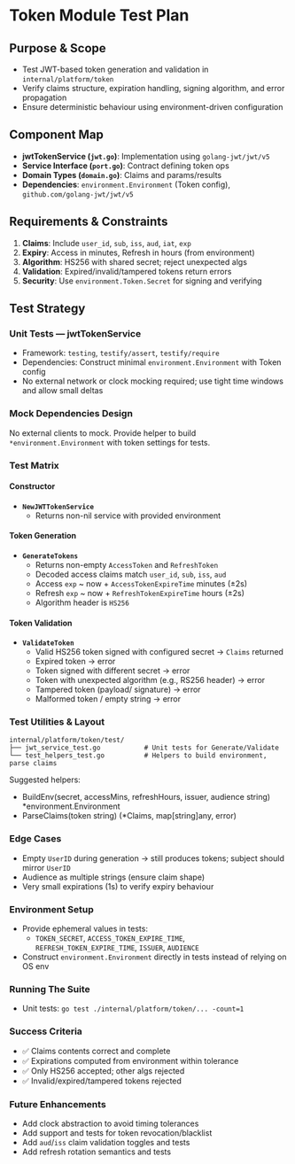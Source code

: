# Token Module Test Plan

## Purpose & Scope
- Test JWT-based token generation and validation in `internal/platform/token`
- Verify claims structure, expiration handling, signing algorithm, and error propagation
- Ensure deterministic behaviour using environment-driven configuration

## Component Map
- **jwtTokenService (`jwt.go`)**: Implementation using `golang-jwt/jwt/v5`
- **Service Interface (`port.go`)**: Contract defining token ops
- **Domain Types (`domain.go`)**: Claims and params/results
- **Dependencies**: `environment.Environment` (Token config), `github.com/golang-jwt/jwt/v5`

## Requirements & Constraints
1. **Claims**: Include `user_id`, `sub`, `iss`, `aud`, `iat`, `exp`
2. **Expiry**: Access in minutes, Refresh in hours (from environment)
3. **Algorithm**: HS256 with shared secret; reject unexpected algs
4. **Validation**: Expired/invalid/tampered tokens return errors
5. **Security**: Use `environment.Token.Secret` for signing and verifying

## Test Strategy

### Unit Tests — jwtTokenService
- Framework: `testing`, `testify/assert`, `testify/require`
- Dependencies: Construct minimal `environment.Environment` with Token config
- No external network or clock mocking required; use tight time windows and allow small deltas

### Mock Dependencies Design
No external clients to mock. Provide helper to build `*environment.Environment` with token settings for tests.

### Test Matrix

#### Constructor
- **`NewJWTTokenService`**
  - Returns non-nil service with provided environment

#### Token Generation
- **`GenerateTokens`**
  - Returns non-empty `AccessToken` and `RefreshToken`
  - Decoded access claims match `user_id`, `sub`, `iss`, `aud`
  - Access `exp` ~ now + `AccessTokenExpireTime` minutes (±2s)
  - Refresh `exp` ~ now + `RefreshTokenExpireTime` hours (±2s)
  - Algorithm header is `HS256`

#### Token Validation
- **`ValidateToken`**
  - Valid HS256 token signed with configured secret → `Claims` returned
  - Expired token → error
  - Token signed with different secret → error
  - Token with unexpected algorithm (e.g., RS256 header) → error
  - Tampered token (payload/ signature) → error
  - Malformed token / empty string → error

### Test Utilities & Layout
```
internal/platform/token/test/
├── jwt_service_test.go           # Unit tests for Generate/Validate
└── test_helpers_test.go          # Helpers to build environment, parse claims
```

Suggested helpers:
- BuildEnv(secret, accessMins, refreshHours, issuer, audience string) *environment.Environment
- ParseClaims(token string) (*Claims, map[string]any, error)

### Edge Cases
- Empty `UserID` during generation → still produces tokens; subject should mirror `UserID`
- Audience as multiple strings (ensure claim shape)
- Very small expirations (1s) to verify expiry behaviour

### Environment Setup
- Provide ephemeral values in tests:
  - `TOKEN_SECRET`, `ACCESS_TOKEN_EXPIRE_TIME`, `REFRESH_TOKEN_EXPIRE_TIME`, `ISSUER`, `AUDIENCE`
- Construct `environment.Environment` directly in tests instead of relying on OS env

### Running The Suite
- Unit tests: `go test ./internal/platform/token/... -count=1`

### Success Criteria
- ✅ Claims contents correct and complete
- ✅ Expirations computed from environment within tolerance
- ✅ Only HS256 accepted; other algs rejected
- ✅ Invalid/expired/tampered tokens rejected

### Future Enhancements
- Add clock abstraction to avoid timing tolerances
- Add support and tests for token revocation/blacklist
- Add `aud`/`iss` claim validation toggles and tests
- Add refresh rotation semantics and tests
